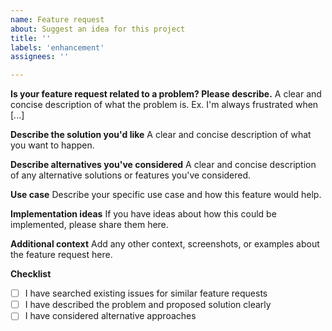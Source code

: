 ```yaml
---
name: Feature request
about: Suggest an idea for this project
title: ''
labels: 'enhancement'
assignees: ''

---
```


**Is your feature request related to a problem? Please describe.**
A clear and concise description of what the problem is. Ex. I'm always frustrated when [...]

**Describe the solution you'd like**
A clear and concise description of what you want to happen.

**Describe alternatives you've considered**
A clear and concise description of any alternative solutions or features you've considered.

**Use case**
Describe your specific use case and how this feature would help.

**Implementation ideas**
If you have ideas about how this could be implemented, please share them here.

**Additional context**
Add any other context, screenshots, or examples about the feature request here.

**Checklist**
- [ ] I have searched existing issues for similar feature requests
- [ ] I have described the problem and proposed solution clearly
- [ ] I have considered alternative approaches